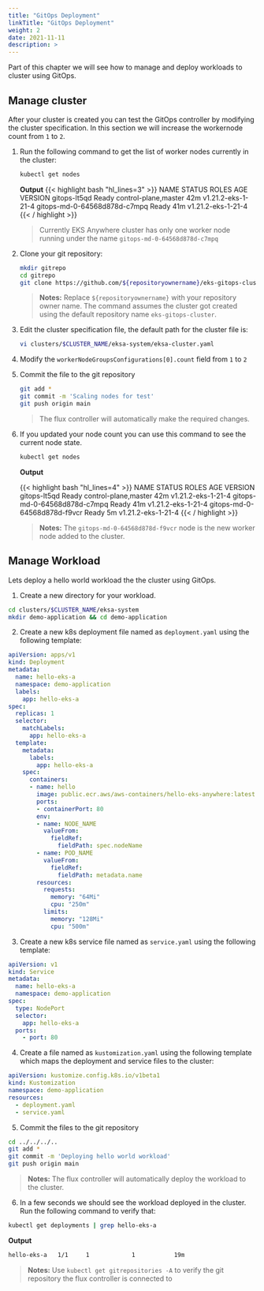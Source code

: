 ```yaml
---
title: "GitOps Deployment"
linkTitle: "GitOps Deployment"
weight: 2
date: 2021-11-11
description: >  
---
```


Part of this chapter we will see how to manage and deploy workloads to cluster using GitOps.

## Manage cluster

After your cluster is created you can test the GitOps controller by modifying the cluster specification. In this section we will increase the workernode count from `1` to `2`.

1. Run the following command to get the list of worker nodes currently in the cluster:

    ```bash
    kubectl get nodes
    ```

    **Output**
    {{< highlight bash "hl_lines=3" >}}
    NAME                           STATUS     ROLES                  AGE   VERSION
    gitops-lt5qd                   Ready      control-plane,master   42m   v1.21.2-eks-1-21-4
    gitops-md-0-64568d878d-c7mpq   Ready      <none>                 41m   v1.21.2-eks-1-21-4
    {{< / highlight >}}

    > Currently EKS Anywhere cluster has only one worker node running under the name `gitops-md-0-64568d878d-c7mpq`

2. Clone your git repository:

    ```bash
    mkdir gitrepo
    cd gitrepo
    git clone https://github.com/${repositoryownername}/eks-gitops-cluster.git .
    ```

    > **Notes:** Replace `${repositoryownername}` with your repository owner name. The command assumes the cluster got created using the default repository name `eks-gitops-cluster`.

3. Edit the cluster specification file, the default path for the cluster file is:

    ```bash
    vi clusters/$CLUSTER_NAME/eksa-system/eksa-cluster.yaml
    ```

4. Modify the `workerNodeGroupsConfigurations[0].count` field from `1` to `2`

5. Commit the file to the git repository

    ```bash
    git add *
    git commit -m 'Scaling nodes for test'
    git push origin main
    ```

    > The flux controller will automatically make the required changes.

6. If you updated your node count you can use this command to see the current node state.

    ```bash
    kubectl get nodes
    ```

    **Output**

    {{< highlight bash "hl_lines=4" >}}
    NAME                           STATUS     ROLES                  AGE   VERSION
    gitops-lt5qd                   Ready      control-plane,master   42m   v1.21.2-eks-1-21-4
    gitops-md-0-64568d878d-c7mpq   Ready      <none>                 41m   v1.21.2-eks-1-21-4
    gitops-md-0-64568d878d-f9vcr   Ready      <none>                 5m    v1.21.2-eks-1-21-4
    {{< / highlight >}}

    > **Notes:** The `gitops-md-0-64568d878d-f9vcr` node is the new worker node added to the cluster.

## Manage Workload

Lets deploy a hello world workload the the cluster using GitOps.

1. Create a new directory for your workload.

```bash
cd clusters/$CLUSTER_NAME/eksa-system
mkdir demo-application && cd demo-application
```

2. Create a new k8s deployment file named as `deployment.yaml` using the following template:

```yaml
apiVersion: apps/v1
kind: Deployment
metadata:
  name: hello-eks-a
  namespace: demo-application
  labels:
    app: hello-eks-a
spec:
  replicas: 1
  selector:
    matchLabels:
      app: hello-eks-a
  template:
    metadata:
      labels:
        app: hello-eks-a
    spec:
      containers:
      - name: hello
        image: public.ecr.aws/aws-containers/hello-eks-anywhere:latest
        ports:
        - containerPort: 80
        env:
        - name: NODE_NAME
          valueFrom:
            fieldRef:
              fieldPath: spec.nodeName
        - name: POD_NAME
          valueFrom:
            fieldRef:
              fieldPath: metadata.name
        resources:
          requests:
            memory: "64Mi"
            cpu: "250m"
          limits:
            memory: "128Mi"
            cpu: "500m"
```

3. Create a new k8s service file named as `service.yaml` using the following template:

```yaml
apiVersion: v1
kind: Service
metadata:
  name: hello-eks-a
  namespace: demo-application
spec:
  type: NodePort
  selector:
    app: hello-eks-a
  ports:
    - port: 80
```

4. Create a file named as `kustomization.yaml` using the following template which maps the deployment and service files to the cluster:

```yaml
apiVersion: kustomize.config.k8s.io/v1beta1
kind: Kustomization
namespace: demo-application
resources:
  - deployment.yaml
  - service.yaml
```

5. Commit the files to the git repository

```bash
cd ../../../..
git add *
git commit -m 'Deploying hello world workload'
git push origin main
```

> **Notes:** The flux controller will automatically deploy the workload to the cluster.

6. In a few seconds we should see the workload deployed in the cluster. Run the following command to verify that:

```bash
kubectl get deployments | grep hello-eks-a
```

**Output**

```bash
hello-eks-a   1/1     1            1           19m
```

> **Notes:** Use `kubectl get gitrepositories -A` to verify the git repository the flux controller is connected to